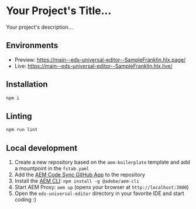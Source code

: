 # Your Project's Title...
Your project's description...

## Environments
- Preview: https://main--eds-universal-editor--SampleFranklin.hlx.page/
- Live: https://main--eds-universal-editor--SampleFranklin.hlx.live/

## Installation

```sh
npm i
```

## Linting

```sh
npm run lint
```

## Local development

1. Create a new repository based on the `aem-boilerplate` template and add a mountpoint in the `fstab.yaml`
1. Add the [AEM Code Sync GitHub App](https://github.com/apps/aem-code-sync) to the repository
1. Install the [AEM CLI](https://github.com/adobe/helix-cli): `npm install -g @adobe/aem-cli`
1. Start AEM Proxy: `aem up` (opens your browser at `http://localhost:3000`)
1. Open the `eds-universal-editor` directory in your favorite IDE and start coding :)
